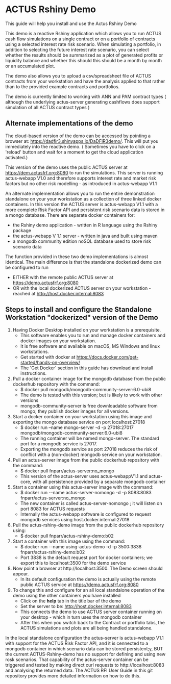 # ACTUS Rshiny Demo
This guide will help you install and use the Actus Rshiny Demo 

This demo is a reactive Rshiny application which allows you to run ACTUS cash flow simulations on 
a single contract or on a portfolio of contracts using a selected interest rate risk scenario. When 
simulating a portfolio, in addition to selecting the future interest rate scenario, you can select whether
the results should be summarized as a plot of generated profits or liquidity balance and whether this should 
this should be a month by month or an accumulated plot. 

The demo also allows you to upload a csv/spreadsheet file of ACTUS contracts from your workstation and have 
the analysis applied to that rather than to the provided example contracts and portfolios. 

The demo is currently limited to working with ANN and PAM contract types ( although the underlying actus-server 
generating cashflows does support simulation of all ACTUS contract types ) 

## Alternate implementations of the demo
The cloud-based version of the demo can be accessed by pointing a browser at:
https://dadfir3.shinyapps.io/DaDFiR3demo/.
This will put you immediately into the reactive demo. ( Sometimes you have to click on a 'reload' button and
wait for a moment to get the cloud application activated.) 

This version of the demo uses the public ACTUS server at https://dem.actusfrf.org:8080 to run the simulations.
This server is running actus-webapp V1.0 and therefore supports interest rate and market risk factors but no 
other risk modelling - as introduced in actus-webapp V1.1

An alternate implementation allows you to run the entire demonstration standalone on your your workstation as 
a collection of three linked docker containers. In this version the ACTUS server is actus-webapp V1.1 with a more 
complete Risk Factor API and persistent risk scenario data is stored in a mongo database. There are separate 
docker containers for:
* the Rshiny demo application  - written in R language using the Rshiny package
* the actus-webapp V 1.1 server - written in java and built using maven
* a mongodb community edition noSQL database used to store risk scenario data

The function provided in these two demo implementations is almost identical. The main difference is that the
standalone dockerized demo can be configured to run 
* EITHER with the remote public ACTUS server at https://demo.actusfrf.org:8080
* OR     with the local dockerized ACTUS server on your workstation - reached at http://host.docker.internal:8083

## Steps to install and configure the Standalone Workstation "dockerized" version of the Demo
1. Having Docker Desktop installed on your workstation is a prerequisite.
   *  This software enables you to run and manage docker containers and docker images on your workstation.
   *  It is free software and available on macOS, MS Windows and linux workstations.
   *  Get started with docker at https://docs.docker.com/get-started/hands-on-overview/
   *  The 'Get Docker' section in this guide has download and install instructions. 
1. Pull a docker container image for the mongodb database from the public dockerhub repository with the command: 
   *  $ docker pull mongodb/mongodb-community-server:6.0-ubi8
   *  The demo is tested with this version; but is likely to work with other versions
   *  mongodb-community-server is free downloadable software from mongo; they publish docker images for all versions.  
1. Start a docker container on your workstation using this image and exporting the mongo database service on port localhost:27018
   *  $ docker run –name mongo-server -d -p 27018:27017 mongodb/mongodb-community-server:6.0-ubi8
   *  The running container will be named mongo-server. The standard port for a mongodb service is 27017.
   *  Exporting the mongodb service as port 27018 reduces the risk of conflict with a (non-docker) mongodb service on your workstation.
1. Pull an actus-server image from the public dockerhub repository with the command:
   *  $ docker pull  fnparr/actus-server:no_mongo
   *  This version of the actus-server uses actus-webappV1.1 and actus-core, with all persistence provided by a separate mongodb container
1. Start a container using this actus-server image with the command:
   *  $ docker run --name actus-server-nomongo -d -p 8083:8083 fnparr/actus-server:no_mongo
   *  The new container is called actus-server-nomongo ; it will listen on port 8083 for ACTUS requests
   *  Internally the actus-webapp software is configured to request mongodb services using  host.docker.internal:27018
1. Pull the actus-rshiny-demo image from the public dockerhub repository using:  
   *  $ docker pull fnparr/actus-rshiny-demo:b02
1. Start a container with this image using the command:  
   *  $ docker run --name using-actus-demo -d -p 3500:3838 fnparr/actus-rshiny-demo:b02
   *  Port 3838 is the default request port for docker containers; we export this to localhost:3500 for the demo service
1. Now point a browser at http://localhost:3500. The Demo screen should appear.
   *  In its default configuration the demo is actually using the remote public ACTUS service at https://demo.actusfrf.org:8080
1. To change this and configure for an all local standalone operation of the demo using the other containers you have installed
   *  Click on the **help** tab in the title bar of the demo
   *  Set the server to be:  http://host.docker.internal:8083 
   *  This connects the demo to use ACTUS server container running on your desktop - which in turn uses the mongodb container
   *  After this when you switch back to the Contract or portfolio tabs, the ACTUS simulations and plots are all being handled standalone.  
       
In the local standalone configuration the actus-server is actus-webapp V1.1 with support for the ACTUS Risk Factor API, and it is cennected to 
a mongodb container in which scenario data can be stored persistent;y, BUT the current ACTUS-Rshiny-demo has no support for defining and using 
new rosk scenarios. That capability of the actus-server container can be triggered and tested by making direct curl requests to http://localhost:8083 and 
analysing the returned data. The ACTUS RFI User Guide in this git repository provides more detailed information on how to do this. 
